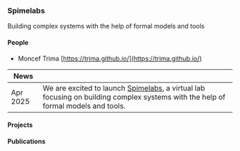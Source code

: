 ### Spimelabs

Building complex systems with the help of formal models and tools

#### People
  * Moncef Trima [https://trima.github.io/](https://trima.github.io/)



|    News              |                                                                                                    |
| ----                 | -----                                                                                              |
|    Apr 2025          |    We are excited to launch [Spimelabs](https://spimelabs.github.io/), a virtual lab focusing on building complex systems with the help of formal models and tools. |

#### Projects
#### Publications
